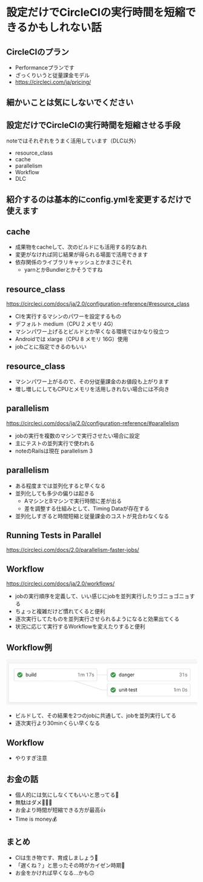 # 設定だけでCircleCIの実行時間を短縮できるかもしれない話


## CircleCIのプラン

- Performanceプランです
- ざっくりいうと従量課金モデル
- https://circleci.com/ja/pricing/


## 細かいことは気にしないでください

## 設定だけでCircleCIの実行時間を短縮させる手段

noteではそれぞれをうまく活用しています（DLC以外）

- resource_class
- cache
- parallelism
- Workflow
- DLC


## 紹介するのは基本的にconfig.ymlを変更するだけで使えます

## cache

- 成果物をcacheして、次のビルドにも活用する的なあれ
- 変更がなければ同じ結果が得られる場面で活用できます
- 依存関係のライブラリキャッシュとかまさにそれ
  - yarnとかBundlerとかそうですね


## resource_class

https://circleci.com/docs/ja/2.0/configuration-reference/#resource_class

- CIを実行するマシンのパワーを設定するもの
- デフォルト medium（CPU 2 メモリ 4G）
- マシンパワー上げるとビルドとか早くなる環境ではかなり役立つ
- Androidでは xlarge（CPU 8 メモリ 16G）使用
- jobごとに指定できるのもいい


## resource_class

- マシンパワー上がるので、その分従量課金のお値段も上がります
- 増し増しにしてもCPUとメモリを活用しきれない場合には不向き


## parallelism

https://circleci.com/docs/ja/2.0/configuration-reference/#parallelism

- jobの実行を複数のマシンで実行させたい場合に設定
- 主にテストの並列実行で使われる
- noteのRailsは現在 parallelism 3

## parallelism

- ある程度までは並列化すると早くなる
- 並列化しても多少の偏りは起きる
  - AマシンとBマシンで実行時間に差が出る
  - 差を調整する仕組みとして、Timing Dataが存在する
- 並列化しすぎると時間短縮と従量課金のコストが見合わなくなる


## Running Tests in Parallel

https://circleci.com/docs/2.0/parallelism-faster-jobs/


## Workflow

https://circleci.com/docs/ja/2.0/workflows/

- jobの実行順序を定義して、いい感じにjobを並列実行したりゴニョゴニョする
- ちょっと複雑だけど慣れてくると便利
- 逐次実行してたものを並列実行させられるようになると効果出てくる
- 状況に応じて実行するWorkflowを変えたりすると便利

## Workflow例

![Workflow例](images/workflow.png)

- ビルドして、その結果を2つのjobに共通して、jobを並列実行してる
- 逐次実行より30minくらい早くなる


## Workflow

- やりすぎ注意


## お金の話

- 個人的には気にしなくてもいいと思ってる🤭
- 無駄はダメ🙅🏽‍♂️
- お金より時間が短縮できる方が最高👍
- Time is money💰


## まとめ

- CIは生き物です、育成しましょう💪
- 「遅くね？」と思ったその時がカイゼン時期🔧
- お金をかければ早くなる…かも🙃
